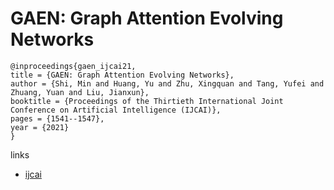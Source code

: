 # GAEN: Graph Attention Evolving Networks

```
@inproceedings{gaen_ijcai21,
title = {GAEN: Graph Attention Evolving Networks},
author = {Shi, Min and Huang, Yu and Zhu, Xingquan and Tang, Yufei and Zhuang, Yuan and Liu, Jianxun},
booktitle = {Proceedings of the Thirtieth International Joint Conference on Artificial Intelligence (IJCAI)},
pages = {1541--1547},
year = {2021}
}
```

links
- [ijcai](https://www.ijcai.org/Proceedings/2021/213)
